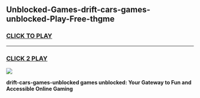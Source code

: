 
## Unblocked-Games-drift-cars-games-unblocked-Play-Free-thgme
<h3>
<a href="https://premium76.site?title=drift-cars-games-unblocked&ref=18A1">CLICK TO PLAY</a></h3>
<hr>

<h3>
<a href="https://premium76.site?title=drift-cars-games-unblocked&ref=18A1">CLICK 2 PLAY</a>
  
</h3>

<a href="https://premium76.site?title=drift-cars-games-unblocked&ref=18A1"><img src="https://clearcache.store/games.png"></a>


**drift-cars-games-unblocked games unblocked: Your Gateway to Fun and Accessible Online Gaming**
